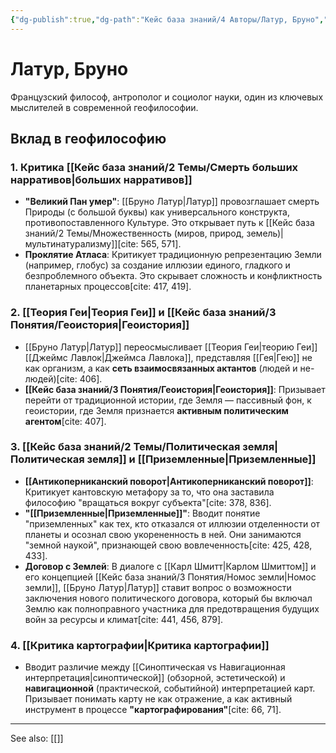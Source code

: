 ```yaml
---
{"dg-publish":true,"dg-path":"Кейс база знаний/4 Авторы/Латур, Бруно","permalink":"/kejs-baza-znanij/4-avtory/latur-bruno/"}
---
```



# Латур, Бруно

Французский философ, антрополог и социолог науки, один из ключевых мыслителей в современной геофилософии.

## Вклад в геофилософию

### 1. Критика [[Кейс база знаний/2 Темы/Смерть больших нарративов\|больших нарративов]]
- **"Великий Пан умер"**: [[Бруно Латур\|Латур]] провозглашает смерть Природы (с большой буквы) как универсального конструкта, противопоставленного Культуре. Это открывает путь к [[Кейс база знаний/2 Темы/Множественность (миров, природ, земель)\|мультинатурализму]][cite: 565, 571].
- **Проклятие Атласа**: Критикует традиционную репрезентацию Земли (например, глобус) за создание иллюзии единого, гладкого и безпроблемного объекта. Это скрывает сложность и конфликтность планетарных процессов[cite: 417, 419].

### 2. [[Теория Геи\|Теория Геи]] и [[Кейс база знаний/3 Понятия/Геоистория\|Геоистория]]
- [[Бруно Латур\|Латур]] переосмысливает [[Теория Геи\|теорию Геи]] [[Джеймс Лавлок\|Джеймса Лавлока]], представляя [[Гея\|Гею]] не как организм, а как **сеть взаимосвязанных актантов** (людей и не-людей)[cite: 406].
- **[[Кейс база знаний/3 Понятия/Геоистория\|Геоистория]]**: Призывает перейти от традиционной истории, где Земля — пассивный фон, к геоистории, где Земля признается **активным политическим агентом**[cite: 407].

### 3. [[Кейс база знаний/2 Темы/Политическая земля\|Политическая земля]] и [[Приземленные\|Приземленные]]
- **[[Антикоперниканский поворот\|Антикоперниканский поворот]]**: Критикует кантовскую метафору за то, что она заставила философию "вращаться вокруг субъекта"[cite: 378, 836].
- **"[[Приземленные\|Приземленные]]"**: Вводит понятие "приземленных" как тех, кто отказался от иллюзии отделенности от планеты и осознал свою укорененность в ней. Они занимаются "земной наукой", признающей свою вовлеченность[cite: 425, 428, 433].
- **Договор с Землей**: В диалоге с [[Карл Шмитт\|Карлом Шмиттом]] и его концепцией [[Кейс база знаний/3 Понятия/Номос земли\|Номос земли]], [[Бруно Латур\|Латур]] ставит вопрос о возможности заключения нового политического договора, который бы включал Землю как полноправного участника для предотвращения будущих войн за ресурсы и климат[cite: 441, 456, 879].

### 4. [[Критика картографии\|Критика картографии]]
- Вводит различие между [[Синоптическая vs Навигационная интерпретация\|синоптической]] (обзорной, эстетической) и **навигационной** (практической, событийной) интерпретацией карт. Призывает понимать карту не как отражение, а как активный инструмент в процессе **"картографирования"**[cite: 66, 71].





---
See also:
[[]]

